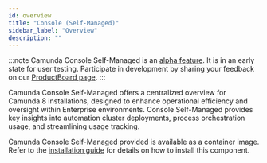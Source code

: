 ```yaml
---
id: overview
title: "Console (Self-Managed)"
sidebar_label: "Overview"
description: ""
---
```


:::note
Camunda Console Self-Managed is an [alpha feature](/reference/alpha-features.md). It is in an early state for user testing. Participate in development by sharing your feedback on our [ProductBoard page](https://portal.productboard.com/q4b4cm3z3fkx5zesq51o3mz3).
:::

Camunda Console Self-Managed offers a centralized overview for Camunda 8 installations, designed to enhance operational efficiency and oversight within Enterprise environments. Console Self-Managed provides key insights into automation cluster deployments, process orchestration usage, and streamlining usage tracking.

Camunda Console Self-Managed provided is available as a container image. Refer to the [installation guide](../../self-managed/installation/overview.md) for details on how to install this component.

